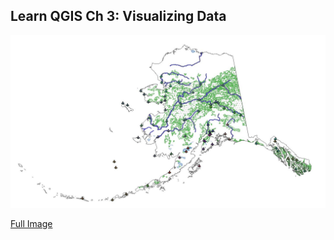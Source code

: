 ## Learn QGIS Ch 3: Visualizing Data   

<img src="../images/ch3_thum.JPG?raw=true"/>


[Full Image](../images/ch3_thum.JPG)
